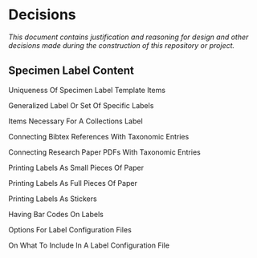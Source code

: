 # Decisions

_This document contains justification and reasoning for design and other decisions made during the construction of this repository or project._

## Specimen Label Content

Uniqueness Of Specimen Label Template Items

Generalized Label Or Set Of Specific Labels

Items Necessary For A Collections Label

Connecting Bibtex References With Taxonomic Entries

Connecting Research Paper PDFs With Taxonomic Entries

Printing Labels As Small Pieces Of Paper

Printing Labels As Full Pieces Of Paper

Printing Labels As Stickers

Having Bar Codes On Labels

Options For Label Configuration Files

On What To Include In A Label Configuration File
